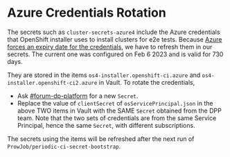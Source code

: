 # Azure Credentials Rotation

The secrets such as `cluster-secrets-azure4` include the Azure credentials that OpenShift installer uses to install clusters for e2e tests.
Because [Azure forces an expiry date for the credentials](https://redhat-internal.slack.com/archives/CBN38N3MW/p1675693067516879?thread_ts=1675591291.220619&cid=CBN38N3MW), we have to refresh them in our secrets.
The current one was configured on Feb 6 2023 and is valid for 730 days.

They are stored in the items `os4-installer.openshift-ci.azure` and `os4-installer.openshift-ci2.azure` in Vault.
To rotate the credentials,

- Ask [#forum-dp-platform](https://redhat-internal.slack.com/archives/CBUT43E94) for a new `Secret`.
- Replace the value of `clientSecret` of `osServicePrincipal.json` in the above TWO items in Vault with the SAME `Secret` obtained from the DPP team.
Note that the two sets of credentials are from the same Service Principal, hence the same `Secret`, with different subscriptions.

The secrets using the items will be refreshed after the next run of `ProwJob/periodic-ci-secret-bootstrap`.
